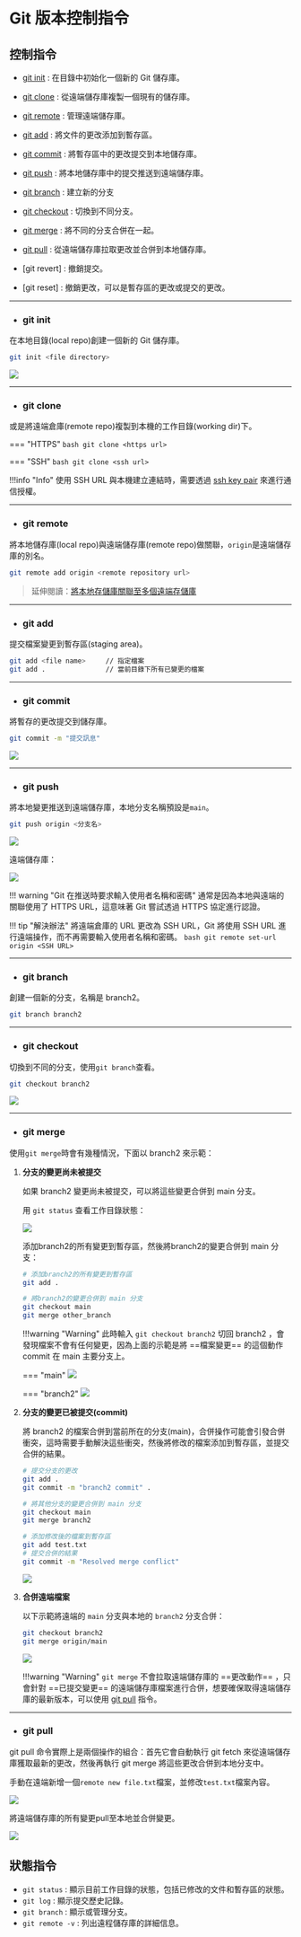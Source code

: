 # Git 版本控制指令

## 控制指令

- [git init](#git-init) : 在目錄中初始化一個新的 Git 儲存庫。
- [git clone](#git-clone) : 從遠端儲存庫複製一個現有的儲存庫。
- [git remote](#git-remote) : 管理遠端儲存庫。
- [git add](#git-add) : 將文件的更改添加到暫存區。
- [git commit](#git-commit) : 將暫存區中的更改提交到本地儲存庫。
- [git push](#git-push) : 將本地儲存庫中的提交推送到遠端儲存庫。
- [git branch](#git-branch) : 建立新的分支
- [git checkout](#git-checkout) : 切換到不同分支。
- [git merge](#git-merge) : 將不同的分支合併在一起。
- [git pull](#git-pull) : 從遠端儲存庫拉取更改並合併到本地儲存庫。



- [git revert] : 撤銷提交。
- [git reset] : 撤銷更改，可以是暫存區的更改或提交的更改。



---


- ### **git init**

在本地目錄(local repo)創建一個新的 Git 儲存庫。

```bash
git init <file directory>
```

![](../assets/images/screenshot/git-init.png)

---

- ### **git clone**

或是將遠端倉庫(remote repo)複製到本機的工作目錄(working dir)下。

=== "HTTPS"
    ```bash
    git clone <https url>
    ```

=== "SSH"
    ```bash
    git clone <ssh url>
    ```

!!!info "Info"
    使用 SSH URL 與本機建立連結時，需要透過 [ssh key pair](../git/ssh-key.md) 來進行通信授權。

---

- ### **git remote**

將本地儲存庫(local repo)與遠端儲存庫(remote repo)做關聯，`origin`是遠端儲存庫的別名。

```bash
git remote add origin <remote repository url>
```

> 延伸閱讀：[將本地存儲庫關聯至多個遠端存儲庫](../git/git-remote-multi-repo.md)

---

- ### **git add**

提交檔案變更到暫存區(staging area)。

```bash
git add <file name>     // 指定檔案
git add .               // 當前目錄下所有已變更的檔案
```

---

- ### **git commit**

將暫存的更改提交到儲存庫。

```bash
git commit -m "提交訊息"

```

![](../assets/images/screenshot/git%20commit.png)

---

- ### **git push**

將本地變更推送到遠端儲存庫，本地分支名稱預設是`main`。

```bash
git push origin <分支名>
```

![](../assets/images/screenshot/git%20push.png)

遠端儲存庫：

![](../assets/images/screenshot/git%20push%20remote.png)

!!! warning "Git 在推送時要求輸入使用者名稱和密碼"
    通常是因為本地與遠端的關聯使用了 HTTPS URL，這意味著 Git 嘗試透過 HTTPS 協定進行認證。

!!! tip "解決辦法"
    將遠端倉庫的 URL 更改為 SSH URL，Git 將使用 SSH URL 進行遠端操作，而不再需要輸入使用者名稱和密碼。
    ```bash
    git remote set-url origin <SSH URL>
    ```




---

- ### **git branch**

創建一個新的分支，名稱是 branch2。

```bash
git branch branch2
```

---

- ### **git checkout**

切換到不同的分支，使用`git branch`查看。

```bash
git checkout branch2
```

![](../assets/images/screenshot/gitcheckoutb2.png)

---

- ### **git merge**

使用`git merge`時會有幾種情況，下面以 branch2 來示範：

1.  **分支的變更尚未被提交**

    如果 branch2 變更尚未被提交，可以將這些變更合併到 main 分支。  

    用 `git status` 查看工作目錄狀態：

    ![](../assets/images/screenshot/branch2status.png)

    添加branch2的所有變更到暫存區，然後將branch2的變更合併到 main 分支：

    ```bash
    # 添加branch2的所有變更到暫存區
    git add .

    # 將branch2的變更合併到 main 分支
    git checkout main
    git merge other_branch
    ```
    
    !!!warning "Warning"
        此時輸入 `git checkout branch2` 切回 branch2 ，會發現檔案不會有任何變更，因為上面的示範是將 ==檔案變更== 的這個動作 commit 在 main 主要分支上。
    
    === "main"
        ![](../assets/images/screenshot/compare-main.png)

    === "branch2"
        ![](../assets/images/screenshot/compare-branch2.png)


    

2.  **分支的變更已被提交(commit)**

    將 branch2 的檔案合併到當前所在的分支(main)，合併操作可能會引發合併衝突，這時需要手動解決這些衝突，然後將修改的檔案添加到暫存區，並提交合併的結果。

    ```bash
    # 提交分支的更改
    git add .
    git commit -m "branch2 commit" .

    # 將其他分支的變更合併到 main 分支
    git checkout main
    git merge branch2

    # 添加修改後的檔案到暫存區
    git add test.txt
    # 提交合併的結果
    git commit -m "Resolved merge conflict"
    ```

    ![](../assets/images/screenshot/conflict.png)

3.  **合併遠端檔案**

    以下示範將遠端的 `main` 分支與本地的 `branch2` 分支合併：

    ```bash
    git checkout branch2
    git merge origin/main
    ```

    ![](../assets/images/screenshot/mergeremotetolocal.png)

    !!!warning "Warning"
        `git merge` 不會拉取遠端儲存庫的 ==更改動作== ，只會針對 ==已提交變更== 的遠端儲存庫檔案進行合併，想要確保取得遠端儲存庫的最新版本，可以使用 [git pull](#git-pull) 指令。


---

- ### **git pull**

git pull 命令實際上是兩個操作的組合：首先它會自動執行 git fetch 來從遠端儲存庫獲取最新的更改，然後再執行 git merge 將這些更改合併到本地分支中。

手動在遠端新增一個`remote new file.txt`檔案，並修改`test.txt`檔案內容。

![](../assets/images/screenshot/remotenewfile.png)

將遠端儲存庫的所有變更pull至本地並合併變更。

![](../assets/images/screenshot/gitpull.png)







## 狀態指令

- `git status` : 顯示目前工作目錄的狀態，包括已修改的文件和暫存區的狀態。
- `git log` : 顯示提交歷史記錄。
- `git branch` : 顯示或管理分支。
- `git remote -v` : 列出遠程儲存庫的詳細信息。




